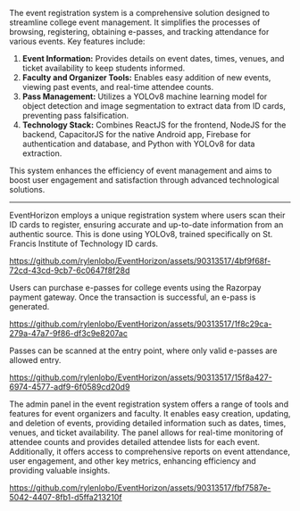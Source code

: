 The event registration system is a comprehensive solution designed to streamline college event management. It simplifies the processes of browsing, registering, obtaining e-passes, and tracking attendance for various events. Key features include:

1. **Event Information:** Provides details on event dates, times, venues, and ticket availability to keep students informed.
2. **Faculty and Organizer Tools:** Enables easy addition of new events, viewing past events, and real-time attendee counts.
3. **Pass Management:** Utilizes a YOLOv8 machine learning model for object detection and image segmentation to extract data from ID cards, preventing pass falsification.
4. **Technology Stack:** Combines ReactJS for the frontend, NodeJS for the backend, CapacitorJS for the native Android app, Firebase for authentication and database, and Python with YOLOv8 for data extraction.

This system enhances the efficiency of event management and aims to boost user engagement and satisfaction through advanced technological solutions.
***


EventHorizon employs a unique registration system where users scan their ID cards to register, ensuring accurate and up-to-date information from an authentic source. This is done using YOLOv8, trained specifically on St. Francis Institute of Technology ID cards.

https://github.com/rylenlobo/EventHorizon/assets/90313517/4bf9f68f-72cd-43cd-9cb7-6c0647f8f28d

Users can purchase e-passes for college events using the Razorpay payment gateway. Once the transaction is successful, an e-pass is generated.

https://github.com/rylenlobo/EventHorizon/assets/90313517/1f8c29ca-279a-47a7-9f86-df3c9e8207ac

Passes can be scanned at the entry point, where only valid e-passes are allowed entry.

https://github.com/rylenlobo/EventHorizon/assets/90313517/15f8a427-6974-4577-adf9-6f0589cd20d9

The admin panel in the event registration system offers a range of tools and features for event organizers and faculty. It enables easy creation, updating, and deletion of events, providing detailed information such as dates, times, venues, and ticket availability. The panel allows for real-time monitoring of attendee counts and provides detailed attendee lists for each event. Additionally, it offers access to comprehensive reports on event attendance, user engagement, and other key metrics, enhancing efficiency and providing valuable insights.

https://github.com/rylenlobo/EventHorizon/assets/90313517/fbf7587e-5042-4407-8fb1-d5ffa213210f



